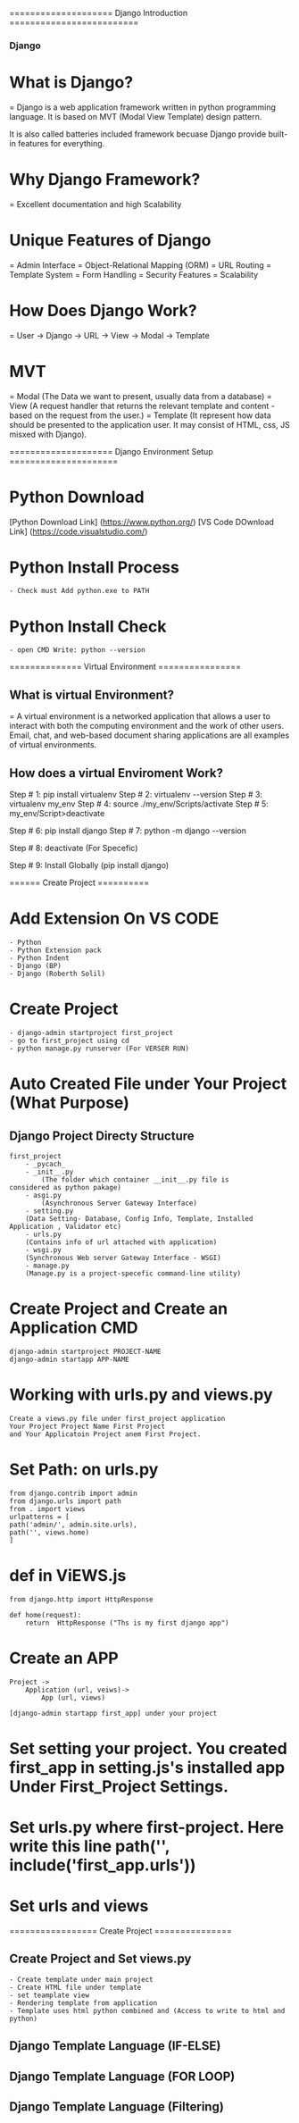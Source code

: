 ==================== Django Introduction =========================
### Django ###
# What is Django?
= Django is a web application framework written in python programming language. It is based on MVT (Modal View Template) design pattern. 

It is also called batteries included framework becuase Django provide built-in features for everything. 

# Why Django Framework? 
= Excellent documentation and high Scalability 

# Unique Features of Django
= Admin Interface 
= Object-Relational Mapping (ORM)
= URL Routing 
= Template System 
= Form Handling 
= Security Features 
= Scalability 

# How Does Django Work? 
= User -> Django -> URL -> View -> Modal -> Template 

# MVT 
= Modal (The Data we want to present, usually data from a database)
= View (A request handler that returns the relevant template and content - based on the request from the user.)
= Template (It represent how data should be presented to the application user. It may consist of HTML, css, JS misxed with Django).

====================  Django Environment Setup =====================

# Python Download
[Python Download Link] (https://www.python.org/)
[VS Code DOwnload Link] (https://code.visualstudio.com/)

# Python Install Process 
    - Check must Add python.exe to PATH 

# Python Install Check 
    - open CMD Write: python --version


============== Virtual Environment ================
## What is virtual Environment? 
= A virtual environment is a networked application that allows a user to interact with both the computing environment and the work of other users. Email, chat, and web-based document sharing applications are all examples of virtual environments. 


## How does a virtual Enviroment Work? 
Step # 1: pip install virtualenv
Step # 2: virtualenv --version 
Step # 3: virtualenv my_env
Step # 4: source ./my_env/Scripts/activate
Step # 5: my_env/Script>deactivate 

Step # 6: pip install django
Step # 7: python -m django --version

Step # 8: deactivate (For Specefic)

Step # 9: Install Globally (pip install django)


====== Create Project ========== 
# Add Extension On VS CODE 
    - Python
    - Python Extension pack 
    - Python Indent 
    - Django (BP)
    - Django (Roberth Solil)


# Create Project 
    - django-admin startproject first_project 
    - go to first_project using cd 
    - python manage.py runserver (For VERSER RUN)


# Auto Created File under Your Project (What Purpose)
## Django Project Directy Structure 
    first_project 
        - _pycach_
        - _init__.py 
            (The folder which container __init__.py file is         considered as python pakage)
        - asgi.py 
            (Asynchronous Server Gateway Interface)
        - setting.py 
        (Data Setting- Database, Config Info, Template, Installed Application , Validator etc)
        - urls.py 
        (Contains info of url attached with application)
        - wsgi.py 
        (Synchronous Web server Gateway Interface - WSGI)
        - manage.py 
        (Manage.py is a project-specefic command-line utility)

#  Create Project and Create an Application CMD
    django-admin startproject PROJECT-NAME 
    django-admin startapp APP-NAME 


# Working with urls.py and views.py 
    Create a views.py file under first_project application
    Your Project Project Name First Project 
    and Your Applicatoin Project anem First Project. 

# Set Path: on urls.py 
    from django.contrib import admin
    from django.urls import path
    from . import views 
    urlpatterns = [
    path('admin/', admin.site.urls),
    path('', views.home)
    ]


# def in ViEWS.js 
    from django.http import HttpResponse

    def home(request):
        return  HttpResponse ("Ths is my first django app")



# Create an APP 
    Project -> 
        Application (url, veiws)-> 
            App (url, views)

    [django-admin startapp first_app] under your project 

# Set setting your project. You created first_app in setting.js's installed app Under First_Project Settings. 

# Set urls.py where first-project. Here write this line path('', include('first_app.urls'))

# Set urls and views 



 ================= Create Project =============== 

 ## Create Project and Set views.py 
    - Create template under main project 
    - Create HTML file under template 
    - set teamplate view
    - Rendering template from application 
    - Template uses html python combined and (Access to write to html and python)

## Django Template Language (IF-ELSE)




## Django Template Language (FOR LOOP)




## Django Template Language (Filtering)

